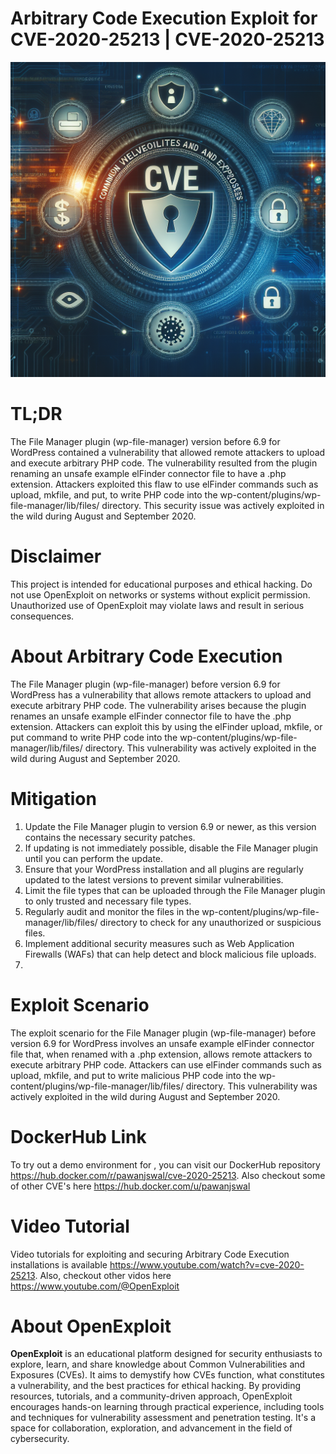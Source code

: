 # Arbitrary Code Execution Exploit for CVE-2020-25213 | CVE-2020-25213
![CVE-2020-25213](https://raw.githubusercontent.com/pawanjswal/pawanjswal.github.io/master/cve-2020-25213/assets/thumbnail.jpg)

# TL;DR
The File Manager plugin (wp-file-manager) version before 6.9 for WordPress contained a vulnerability that allowed remote attackers to upload and execute arbitrary PHP code. The vulnerability resulted from the plugin renaming an unsafe example elFinder connector file to have a .php extension. Attackers exploited this flaw to use elFinder commands such as upload, mkfile, and put, to write PHP code into the wp-content/plugins/wp-file-manager/lib/files/ directory. This security issue was actively exploited in the wild during August and September 2020.

# Disclaimer
This project is intended for educational purposes and ethical hacking. Do not use OpenExploit on networks or systems without explicit permission. Unauthorized use of OpenExploit may violate laws and result in serious consequences.

# About Arbitrary Code Execution
The File Manager plugin (wp-file-manager) before version 6.9 for WordPress has a vulnerability that allows remote attackers to upload and execute arbitrary PHP code. The vulnerability arises because the plugin renames an unsafe example elFinder connector file to have the .php extension. Attackers can exploit this by using the elFinder upload, mkfile, or put command to write PHP code into the wp-content/plugins/wp-file-manager/lib/files/ directory. This vulnerability was actively exploited in the wild during August and September 2020.

# Mitigation
1. Update the File Manager plugin to version 6.9 or newer, as this version contains the necessary security patches.
2. If updating is not immediately possible, disable the File Manager plugin until you can perform the update.
3. Ensure that your WordPress installation and all plugins are regularly updated to the latest versions to prevent similar vulnerabilities.
4. Limit the file types that can be uploaded through the File Manager plugin to only trusted and necessary file types.
5. Regularly audit and monitor the files in the wp-content/plugins/wp-file-manager/lib/files/ directory to check for any unauthorized or suspicious files.
6. Implement additional security measures such as Web Application Firewalls (WAFs) that can help detect and block malicious file uploads.
7.

# Exploit Scenario
The exploit scenario for the File Manager plugin (wp-file-manager) before version 6.9 for WordPress involves an unsafe example elFinder connector file that, when renamed with a .php extension, allows remote attackers to execute arbitrary PHP code. Attackers can use elFinder commands such as upload, mkfile, and put to write malicious PHP code into the wp-content/plugins/wp-file-manager/lib/files/ directory. This vulnerability was actively exploited in the wild during August and September 2020.

# DockerHub Link
To try out a demo environment for , you can visit our DockerHub repository https://hub.docker.com/r/pawanjswal/cve-2020-25213. Also checkout some of other CVE's here https://hub.docker.com/u/pawanjswal

# Video Tutorial
Video tutorials for exploiting  and securing Arbitrary Code Execution installations is available https://www.youtube.com/watch?v=cve-2020-25213. Also, checkout other vidos here https://www.youtube.com/@OpenExploit

# About OpenExploit
**OpenExploit** is an educational platform designed for security enthusiasts to explore, learn, and share knowledge about Common Vulnerabilities and Exposures (CVEs). It aims to demystify how CVEs function, what constitutes a vulnerability, and the best practices for ethical hacking. By providing resources, tutorials, and a community-driven approach, OpenExploit encourages hands-on learning through practical experience, including tools and techniques for vulnerability assessment and penetration testing. It's a space for collaboration, exploration, and advancement in the field of cybersecurity.